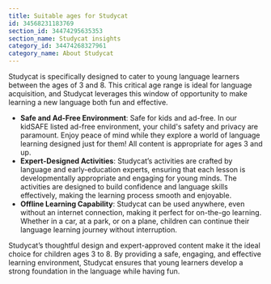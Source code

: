 ```yaml
---
title: Suitable ages for Studycat
id: 34568231183769
section_id: 34474295635353
section_name: Studycat insights
category_id: 34474268327961
category_name: About Studycat
---
```

Studycat is specifically designed to cater to young language learners between the ages of 3 and 8\. This critical age range is ideal for language acquisition, and Studycat leverages this window of opportunity to make learning a new language both fun and effective.


* **Safe and Ad\-Free Environment**: Safe for kids and ad\-free. In our kidSAFE listed ad\-free environment, your child's safety and privacy are paramount. Enjoy peace of mind while they explore a world of language learning designed just for them! All content is appropriate for ages 3 and up.
* **Expert\-Designed Activities**: Studycat’s activities are crafted by language and early\-education experts, ensuring that each lesson is developmentally appropriate and engaging for young minds. The activities are designed to build confidence and language skills effectively, making the learning process smooth and enjoyable.
* **Offline Learning Capability**: Studycat can be used anywhere, even without an internet connection, making it perfect for on\-the\-go learning. Whether in a car, at a park, or on a plane, children can continue their language learning journey without interruption.


Studycat’s thoughtful design and expert\-approved content make it the ideal choice for children ages 3 to 8\. By providing a safe, engaging, and effective learning environment, Studycat ensures that young learners develop a strong foundation in the language while having fun.

